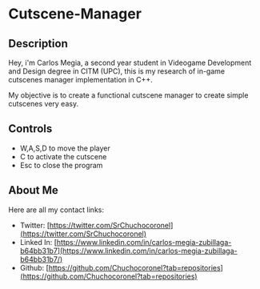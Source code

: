 # Cutscene-Manager

## Description
Hey, i'm Carlos Megia, a second year student in Videogame Development and Design degree in CITM (UPC), this is my research of in-game cutscenes manager implementation in C++.

My objective is to create a functional cutscene manager to create simple cutscenes very easy.

## Controls

- W,A,S,D to move the player
- C to activate the cutscene
- Esc to close the program

## About Me

Here are all my contact links:

- Twitter: [https://twitter.com/SrChuchocoronel](https://twitter.com/SrChuchocoronel)
- Linked In: [https://www.linkedin.com/in/carlos-megia-zubillaga-b64bb31b7](https://www.linkedin.com/in/carlos-megia-zubillaga-b64bb31b7/)
- Github: [https://github.com/Chuchocoronel?tab=repositories](https://github.com/Chuchocoronel?tab=repositories)
